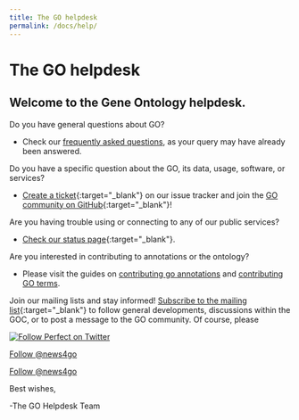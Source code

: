 ```yaml
---
title: The GO helpdesk
permalink: /docs/help/
---
```

# The GO helpdesk

## Welcome to the Gene Ontology helpdesk.

Do you have general questions about GO? 
* Check our [frequently asked questions](/docs/faq/), as your query may have already been answered.

Do you have a specific question about the GO, its data, usage, software, or services? 
* [Create a ticket](https://github.com/geneontology/helpdesk/issues){:target="_blank"} on our issue tracker and join the [GO community on GitHub](https://github.com/geneontology/){:target="_blank"}!

Are you having trouble using or connecting to any of our public services? 
* [Check our status page](https://status.geneontology.org/){:target="_blank"}.

Are you interested in contributing to annotations or the ontology? 
* Please visit the guides on [contributing go annotations](/docs/contributing-to-go/) and [contributing GO terms](/docs/contributing-to-go-terms/).

Join our mailing lists and stay informed! [Subscribe to the mailing list](https://mailman.stanford.edu/mailman/listinfo/go-friends){:target="_blank"} to follow general developments, discussions within the GOC, or to post a message to the GO community.
Of course, please 

</a>  
    <a href="https://twitter.com/perfectlysoft" target="_blank">
        <img src="http://www.perfect.org/github/Perfect_GH_button_3_twit.jpg" alt="Follow Perfect on Twitter" />

[Follow @news4go](https://twitter.com/news4go?ref_src=twsrc%5Etfw)

<a href="https://twitter.com/news4go?ref_src=twsrc%5Etfw" class="twitter-follow-button" data-size="large" data-show-count="false">Follow @news4go</a><script async src="https://platform.twitter.com/widgets.js" charset="utf-8"></script>

[1.1]: http://i.imgur.com/tXSoThF.png (twitter icon with padding)






Best wishes,

-The GO Helpdesk Team

